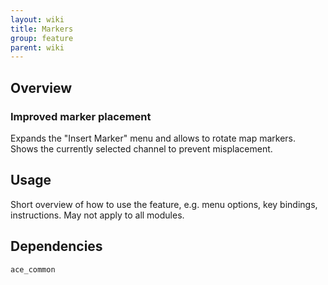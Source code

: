 ```yaml
---
layout: wiki
title: Markers
group: feature
parent: wiki
---
```


## Overview

### Improved marker placement
Expands the "Insert Marker" menu and allows to rotate map markers. Shows the currently selected channel to prevent misplacement.


## Usage

Short overview of how to use the feature, e.g. menu options, key bindings, 
instructions. May not apply to all modules.


## Dependencies

`ace_common`
